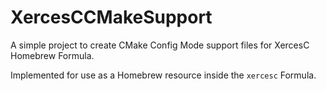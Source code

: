 XercesCCMakeSupport
===============
A simple project to create CMake Config Mode support files for XercesC
Homebrew Formula.

Implemented for use as a Homebrew resource inside the `xercesc` Formula.


